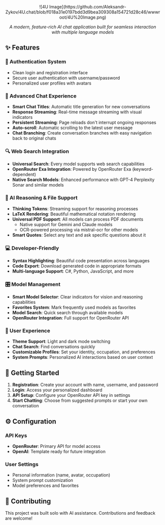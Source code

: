 <div align="center">
  ![4U Image](https://github.com/Aleksandr-Zykov/4U.chat/blob/f018a31e0197bdd3d9bea309308a154721d28c46/wwwroot/4U%20Image.png)
  <p><em>A modern, feature-rich AI chat application built for seamless interaction with multiple language models</em></p>
</div>

<h2>✨ Features</h2>

<h3>🔐 Authentication System</h3>
<ul>
  <li>Clean login and registration interface</li>
  <li>Secure user authentication with username/password</li>
  <li>Personalized user profiles with avatars</li>
</ul>

<h3>💬 Advanced Chat Experience</h3>
<ul>
  <li><strong>Smart Chat Titles</strong>: Automatic title generation for new conversations</li>
  <li><strong>Response Streaming</strong>: Real-time message streaming with visual indicators</li>
  <li><strong>Persistent Streaming</strong>: Page reloads don't interrupt ongoing responses</li>
  <li><strong>Auto-scroll</strong>: Automatic scrolling to the latest user message</li>
  <li><strong>Chat Branching</strong>: Create conversation branches with easy navigation back to original chats</li>
</ul>

<h3>🔍 Web Search Integration</h3>
<ul>
  <li><strong>Universal Search</strong>: Every model supports web search capabilities</li>
  <li><strong>OpenRouter Exa Integration</strong>: Powered by OpenRouter Exa (keyword-dependent)</li>
  <li><strong>Native Search Models</strong>: Enhanced performance with GPT-4 Perplexity Sonar and similar models</li>
</ul>

<h3>🧠 AI Reasoning & File Support</h3>
<ul>
  <li><strong>Thinking Tokens</strong>: Streaming support for reasoning processes</li>
  <li><strong>LaTeX Rendering</strong>: Beautiful mathematical notation rendering</li>
  <li><strong>Universal PDF Support</strong>: All models can process PDF documents
    <ul>
      <li>Native support for Gemini and Claude models</li>
      <li>OCR-powered processing via mistral-ocr for other models</li>
    </ul>
  </li>
  <li><strong>Smart Quotes</strong>: Select any text and ask specific questions about it</li>
</ul>

<h3>💻 Developer-Friendly</h3>
<ul>
  <li><strong>Syntax Highlighting</strong>: Beautiful code presentation across languages</li>
  <li><strong>Code Export</strong>: Download generated code in appropriate formats</li>
  <li><strong>Multi-language Support</strong>: C#, Python, JavaScript, and more</li>
</ul>

<h3>🎛️ Model Management</h3>
<ul>
  <li><strong>Smart Model Selector</strong>: Clear indicators for vision and reasoning capabilities</li>
  <li><strong>Favorites System</strong>: Mark frequently used models as favorites</li>
  <li><strong>Model Search</strong>: Quick search through available models</li>
  <li><strong>OpenRouter Integration</strong>: Full support for OpenRouter API</li>
</ul>

<h3>🎨 User Experience</h3>
<ul>
  <li><strong>Theme Support</strong>: Light and dark mode switching</li>
  <li><strong>Chat Search</strong>: Find conversations quickly</li>
  <li><strong>Customizable Profiles</strong>: Set your identity, occupation, and preferences</li>
  <li><strong>System Prompts</strong>: Personalized AI interactions based on user context</li>
</ul>

<h2>🚀 Getting Started</h2>

<ol>
  <li><strong>Registration</strong>: Create your account with name, username, and password</li>
  <li><strong>Login</strong>: Access your personalized dashboard</li>
  <li><strong>API Setup</strong>: Configure your OpenRouter API key in settings</li>
  <li><strong>Start Chatting</strong>: Choose from suggested prompts or start your own conversation</li>
</ol>

<h2>⚙️ Configuration</h2>

<h3>API Keys</h3>
<ul>
  <li><strong>OpenRouter</strong>: Primary API for model access</li>
  <li><strong>OpenAI</strong>: Template ready for future integration</li>
</ul>

<h3>User Settings</h3>
<ul>
  <li>Personal information (name, avatar, occupation)</li>
  <li>System prompt customization</li>
  <li>Model preferences and favorites</li>
</ul>

<h2>🤝 Contributing</h2>

<p>This project was built solo with AI assistance. Contributions and feedback are welcome!</p>
